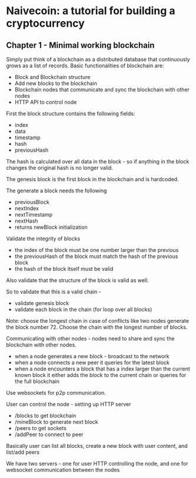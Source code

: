 # Naivecoin: a tutorial for building a cryptocurrency

## Chapter 1 - Minimal working blockchain

Simply put think of a blockchain as a distributed database that continuously grows as a list of records.
Basic functionalities of blockchain are:
- Block and Blockchain structure
- Add new blocks to the blockchain
- Blockchain nodes that communicate and sync the blockchain with other nodes
- HTTP API to control node

First the block structure contains the following fields:
- index
- data
- timestamp
- hash 
- previousHash

The hash is calculated over all data in the block - so if anything in the block changes the
original hash is no longer valid. 

The genesis block is the first block in the blockchain and is hardcoded.

The generate a block needs the following
- previousBlock
- nextIndex
- nextTimestamp
- nextHash
- returns newBlock initialization

Validate the integrity of blocks
- the index of the block must be one number larger than the previous
- the previousHash of the block must match the hash of the previous block
- the hash of the block itself must be valid

Also validate that the structure of the block is valid as well.

So to validate that this is a valid chain -
- validate genesis block
- validate each block in the chain (for loop over all blocks)

Note: choose the longest chain in case of conflicts like two nodes generate the 
block number 72. Choose the chain with the longest number of blocks.

Communicating with other nodes - nodes need to share and sync the blockchain with
other nodes. 
- when a node generates a new block - broadcast to the network
- when a node connects a new peer it queries for the latest block
- when a node encounters a block that has a index larger than the current known block
it either adds the block to the current chain or queries for the full blockchain

Use websockets for p2p communication. 

User can control the node - setting up HTTP server
- /blocks to get blockchain
- /mineBlock to generate next block
- /peers to get sockets
- /addPeer to connect to peer

Basically user can list all blocks, create a new block with user content, and list/add peers

We have two servers - one for user HTTP controlling the node, and one for websocket communication between the nodes




